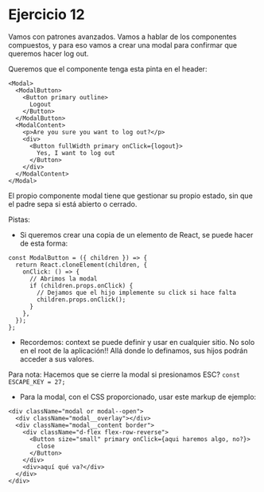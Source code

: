 # Ejercicio 12

Vamos con patrones avanzados. Vamos a hablar de los componentes compuestos, y para eso vamos a crear una modal para confirmar que queremos hacer log out.

Queremos que el componente tenga esta pinta en el header:

```
<Modal>
  <ModalButton>
    <Button primary outline>
      Logout
    </Button>
  </ModalButton>
  <ModalContent>
    <p>Are you sure you want to log out?</p>
    <div>
      <Button fullWidth primary onClick={logout}>
        Yes, I want to log out
      </Button>
    </div>
  </ModalContent>
</Modal>
```

El propio componente modal tiene que gestionar su propio estado, sin que el padre sepa si está abierto o cerrado.

Pistas:

- Si queremos crear una copia de un elemento de React, se puede hacer de esta forma:

```
const ModalButton = ({ children }) => {
  return React.cloneElement(children, {
    onClick: () => {
      // Abrimos la modal
      if (children.props.onClick) {
        // Dejamos que el hijo implemente su click si hace falta
        children.props.onClick();
      }
    },
  });
};
```

- Recordemos: context se puede definir y usar en cualquier sitio. No solo en el root de la aplicación!! Allá donde lo definamos, sus hijos podrán acceder a sus valores.

Para nota: Hacemos que se cierre la modal si presionamos ESC? `const ESCAPE_KEY = 27;`

- Para la modal, con el CSS proporcionado, usar este markup de ejemplo:

```
<div className="modal or modal--open">
  <div className="modal__overlay"></div>
  <div className="modal__content border">
    <div className="d-flex flex-row-reverse">
      <Button size="small" primary onClick={aqui haremos algo, no?}>
        close
      </Button>
    </div>
    <div>aquí qué va?</div>
  </div>
</div>
```
